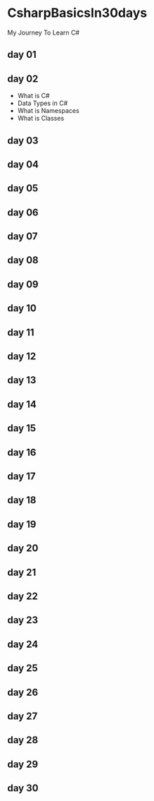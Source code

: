 # CsharpBasicsIn30days
My Journey To Learn C#
 
## day 01
 
## day 02

- What is C# 
- Data Types in C# 
- What is Namespaces
- What is Classes
 
## day 03
 
## day 04
 
## day 05
 
## day 06
 
## day 07
 
## day 08
 
## day 09
 
## day 10

## day 11
 
## day 12
 
## day 13

## day 14
 
## day 15
 
## day 16
 
## day 17
 
## day 18
 
## day 19
 
## day 20 

## day 21
 
## day 22
 
## day 23
 
## day 24
 
## day 25
 
## day 26
 
## day 27
 
## day 28
 
## day 29

## day 30
